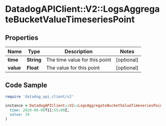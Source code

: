# DatadogAPIClient::V2::LogsAggregateBucketValueTimeseriesPoint

## Properties

| Name | Type | Description | Notes |
| ---- | ---- | ----------- | ----- |
| **time** | **String** | The time value for this point | [optional] |
| **value** | **Float** | The value for this point | [optional] |

## Code Sample

```ruby
require 'datadog_api_client/v2'

instance = DatadogAPIClient::V2::LogsAggregateBucketValueTimeseriesPoint.new(
  time: 2020-06-08T11:55:00Z,
  value: 19
)
```

